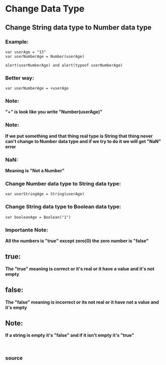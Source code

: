 # Change Data Type

## Change String data type to Number data type

### Example:
```
var userAge = "13"
var userNumberAge = Number(userAge)

alert(userNumberAge) and alert(typeof userNumberAge)
```

### Better way:
```
var userNumberAge = +userAge
```

### Note: 
**"+" is look like you write "Number(userAge)"**

### Note: 
**If we put something and that thing real type is String that thing never can't change to Number data type and if we try to do it we will get "NaN" error**

### NaN:
 **Meaning is "Not a Number"**

### Change Number data type to String data type:

```
var userStringAge = String(userAge)
```

### Change String data type to Boolean data type:

```
var booleanAge = Boolean("1")
```

### Importante Note:
 **All the numbers is "true" except zero(0) the zero number is "false"**

## true:
 **The "true" meaning is correct or it's real or it have a value and it's not empty**

## false: 
**The "false" meaning is incorrect or its not real or it have not a value and it's empty**

## Note: 
**If a string is empty it's "false" and if it isn't empty it's "true"**


<br>

### <a href="javascript.info/type-conversions" style="text-decoration: none;"> source </a>

